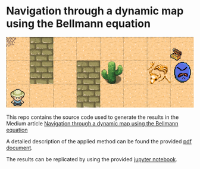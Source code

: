 # Navigation through a dynamic map using the Bellmann equation
 
<img width="800" alt="teaser" src="./figures/map_walkthrough.gif">
 
This repo contains the source code used to generate the results in the
Medium article
[Navigation through a dynamic map using the Bellmann equation](https://medium.com/)
 
A detailed description of the applied method can be found the provided
[pdf document](rl.pdf).

The results can be replicated by using the provided 
[jupyter notebook](RL_01_reforged.ipynb).